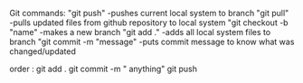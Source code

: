 Git commands:
"git push" -pushes current local system to branch
"git pull"  -pulls updated files from github repository to local system
"git checkout -b "name" -makes a new branch
"git add ." -adds all local system files to branch
"git commit -m "message" -puts commit message to know what was changed/updated


order :
git add .
git commit -m " anything"
git push